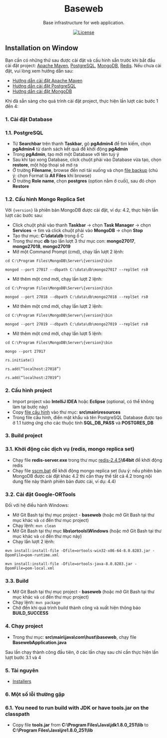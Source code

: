 <h1 align="center">Baseweb</h1>

<div align="center">

Base infrastructure for web application.

[![License](https://img.shields.io/badge/License-BSD%203--Clause-blue.svg)](https://opensource.org/licenses/BSD-3-Clause)

</div>

## Installation on Window

Bạn cần có những thứ sau được cài đặt và cấu hình sẵn trước khi bắt đầu cài đặt project: [Apache Maven](https://maven.apache.org/), [PostgreSQL](https://www.postgresql.org/), [MongoDB](https://www.mongodb.com/), [Redis](https://redis.io/). Nếu chưa cài đặt, vui lòng xem hướng dẫn sau: 
  * [Hướng dẫn cài đặt Apache Maven]()
  * [Hướng dẫn cài đặt PostgreSQL](https://drive.google.com/file/d/1o15E-QNNgHeZK5F1N7h4FfxYpT3B9S92/view?usp=sharing)
  * [Hướng dẫn cài đặt MongoDB](https://drive.google.com/file/d/1pNgZmw8TBU3uSzaAwZiXiVW5dp6Pjw7i/view?usp=sharing)

Khi đã sẵn sàng cho quá trình cài đặt project, thực hiện lần lượt các bước 1 đến 4:
### 1. Cài đặt Database
### 1.1. PostgreSQL
* Từ <b>Searchbar</b> trên thanh <b>Taskbar</b>, gõ <b>pgAdmin4</b> để tìm kiếm, chọn <b>pgAdmin4</b> từ danh sách kết quả để khởi động <b>pgAdmin</b>
* Trong <b>pgAdmin</b>, tạo mới một Database với tên tuỳ ý
* Sau khi tạo xong Database, click chuột phải vào Database vừa tạo, chọn <b>restore</b>, một hộp thoại sẽ mở ra
* Ở trường <b>Filename</b>, browse đến nơi tải xuống và chọn [file backup](https://drive.google.com/file/d/1GN1iLdSqfZSNO1LLeMpfl8q6PkXYmdFk/view?usp=sharing) (chú ý: chọn Format là <b>All Files</b> khi browse)
* Ở trường <b>Role name</b>, chọn <b>postgres</b> (option nằm ở cuối), sau đó chọn <b>Restore</b>
### 1.2. Cấu hình Mongo Replica Set
Với `{version}` là phiên bản MongoDB được cài đặt, ví dụ: 4.2, thực hiện lần lượt các bước sau:
* Click chuột phải vào thanh <b>Taskbar</b> → chọn <b>Task Manager</b> → chọn <b>Services</b> → tìm và click chuột phải vào <b>MongoDB</b> → chọn <b>Stop</b>
* Tạo thư mục: <b>C:\data\db</b> trong ổ C 
* Trong thư mục <b>db</b> tạo lần lượt 3 thư mục con: <b>mongo27017</b>, <b>mongo27018</b>, <b>mongo27019</b>
* Mở một Command Prompt (cmd), chạy lần lượt 2 lệnh: <br/>
```
cd C:\Program Files\MongoDB\Server\{version}\bin
```
```
mongod --port 27017 --dbpath C:\data\db\mongo27017 --replSet rs0
```
* Mở thêm một cmd mới, chạy lần lượt 2 lệnh: <br/>
```
cd C:\Program Files\MongoDB\Server\{version}\bin
```
```
mongod --port 27018 --dbpath C:\data\db\mongo27018 --replSet rs0
```
* Mở thêm một cmd mới, chạy lần lượt 2 lệnh: <br/>
```
cd C:\Program Files\MongoDB\Server\{version}\bin
```
```
mongod --port 27019 --dbpath C:\data\db\mongo27019 --replSet rs0
```
* Mở thêm một cmd mới, chạy lần lượt 5 lệnh: <br/>
```
cd C:\Program Files\MongoDB\Server\{version}\bin
```
```
mongo --port 27017
```
```
rs.initiate()
```
```
rs.add(“localhost:27018”)
```
```
rs.add(“localhost:27019”)
```
### 2. Cấu hình project
* Import project vào <b>IntelliJ IDEA</b> hoặc <b>Eclipse</b> (optional, có thể không làm tại bước này)
* Copy [file cấu hình](https://drive.google.com/file/d/1cxurrBoNn6cNgOx_Q9i22meYtMP02iJN/view?usp=sharing) vào thư mục: <b>src\main\resources</b>
* Trong file cấu hình, điền mật khẩu và tên PostgreSQL Database được tạo ở 1.1 tương ứng cho các thuộc tính <b>SQL_DB_PASS</b> và <b>POSTGRES_DB</b>
### 3. Build project
### 3.1. Khởi động các dịch vụ (redis, mongo replica set)
* Chạy file <b>redis-server.exe</b> trong thư mục [redis-2.4.5](https://drive.google.com/drive/folders/1WilP451UfPN33uM1RSUreCX9rJmVVbMK?usp=sharing)<b>\64bit</b> để khởi động redis
* Chạy file [sscm.bat](https://drive.google.com/file/d/1D5ZRsY0S8-hAPjEZX6x2DwDrjZs7NqLQ/view?usp=sharing) để khởi động mongo replica set (lưu ý: nếu phiên bản MongoDB được cài đặt khác 4.2 thì cần thay thế tất cả 4.2 trong nội dung file này thành phiên bản đươc cài, ví dụ: 4.4)
### 3.2. Cài đặt Google-ORTools
Đối với hệ điều hành Windows:
* Mở Git Bash tại thư mục project - <b>baseweb</b> (hoặc mở Git Bash tại thư mục khác và `cd` đến thư mục project)
* Chạy lệnh: `mvn clean`
* Mở Git Bash tại thư mục <b>libs\ortools\Windows</b> (hoặc mở Git Bash tại thư mục khác và `cd` đến thư mục này)
* Chạy lần lượt 2 lệnh: <br/>
```
mvn install:install-file -Dfile=ortools-win32-x86-64-8.0.8283.jar -DpomFile=pom-runtime.xml
```
```
mvn install:install-file -Dfile=ortools-java-8.0.8283.jar -DpomFile=pom-local.xml
```
### 3.3. Build
* Mở Git Bash tại thư mục project - <b>baseweb</b> (hoặc mở Git Bash tại thư mục khác và `cd` đến thư mục project)
* Chạy lệnh: `mvn package`
* Chờ đến khi quá trình build thành công và xuất hiện thông báo <b>BUILD_SUCCESS</b>
### 4. Chạy project
* Trong thư mục: <b>src\main\java\com\hust\baseweb</b>, chạy file <b>BasewebApplication.java</b>

Sau lần chạy thành công đầu tiên, ở các lần chạy sau chỉ cần thực hiện lần lượt bước 3.1 và 4
### 5. Tài nguyên
* [Installers](https://drive.google.com/drive/folders/1r4VCwCz2JZGg9-LxQFPNw1aTZJl9gYp3?usp=sharing)
### 6. Một số lỗi thường gặp
### 6.1. You need to run build with JDK or have tools.jar on the classpath
* Copy file <b>tools.jar</b> from <b>C:\Program Files\Java\jdk1.8.0_251\lib</b> to <b>C:\Program Files\Java\jre1.8.0_251\lib</b>
